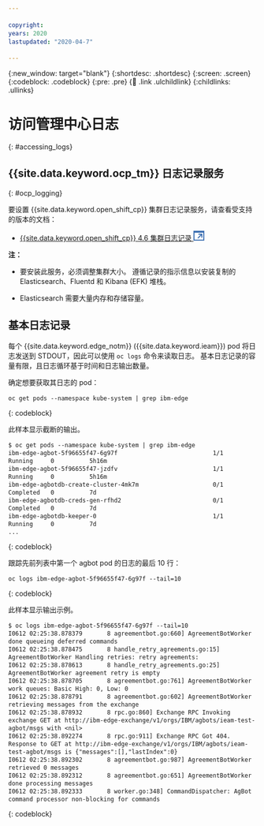```yaml
---

copyright:
years: 2020
lastupdated: "2020-04-7"

---
```


{:new_window: target="blank"}
{:shortdesc: .shortdesc}
{:screen: .screen}
{:codeblock: .codeblock}
{:pre: .pre}
{:child: .link .ulchildlink}
{:childlinks: .ullinks}

# 访问管理中心日志
{: #accessing_logs}

## {{site.data.keyword.ocp_tm}} 日志记录服务
{: #ocp_logging}

要设置 {{site.data.keyword.open_shift_cp}} 集群日志记录服务，请查看受支持的版本的文档：

* [{{site.data.keyword.open_shift_cp}} 4.6 集群日志记录 ![在新选项卡中打开](../images/icons/launch-glyph.svg "在新选项卡中打开")](https://docs.openshift.com/container-platform/4.6/logging/cluster-logging.html)

**注：** 

* 要安装此服务，必须调整集群大小。 遵循记录的指示信息以安装复制的 Elasticsearch、Fluentd 和 Kibana (EFK) 堆栈。 

* Elasticsearch 需要大量内存和存储容量。

## 基本日志记录

每个 {{site.data.keyword.edge_notm}} ({{site.data.keyword.ieam}}) pod 将日志发送到 STDOUT，因此可以使用 `oc logs` 命令来读取日志。 基本日志记录的容量有限，且日志循环基于时间和日志输出数量。

确定想要获取其日志的 pod：

```
oc get pods --namespace kube-system | grep ibm-edge
```
{: codeblock}

此样本显示截断的输出。

```
$ oc get pods --namespace kube-system | grep ibm-edge
ibm-edge-agbot-5f96655f47-6g97f                           1/1     Running     0          5h16m
ibm-edge-agbot-5f96655f47-jzdfv                           1/1     Running     0          5h16m
ibm-edge-agbotdb-create-cluster-4mk7m                     0/1     Completed   0          7d
ibm-edge-agbotdb-creds-gen-rfhd2                          0/1     Completed   0          7d
ibm-edge-agbotdb-keeper-0                                 1/1     Running     0          7d
...
```
{: codeblock}

跟踪先前列表中第一个 agbot pod 的日志的最后 10 行：

```
oc logs ibm-edge-agbot-5f96655f47-6g97f --tail=10
```
{: codeblock}

此样本显示输出示例。

```
$ oc logs ibm-edge-agbot-5f96655f47-6g97f --tail=10
I0612 02:25:38.878379       8 agreementbot.go:660] AgreementBotWorker done queueing deferred commands
I0612 02:25:38.878475       8 handle_retry_agreements.go:15] AgreementBotWorker Handling retries: retry agreements: 
I0612 02:25:38.878613       8 handle_retry_agreements.go:25] AgreementBotWorker agreement retry is empty
I0612 02:25:38.878705       8 agreementbot.go:761] AgreementBotWorker work queues: Basic High: 0, Low: 0 
I0612 02:25:38.878791       8 agreementbot.go:602] AgreementBotWorker retrieving messages from the exchange
I0612 02:25:38.878932       8 rpc.go:860] Exchange RPC Invoking exchange GET at http://ibm-edge-exchange/v1/orgs/IBM/agbots/ieam-test-agbot/msgs with <nil>
I0612 02:25:38.892274       8 rpc.go:911] Exchange RPC Got 404. Response to GET at http://ibm-edge-exchange/v1/orgs/IBM/agbots/ieam-test-agbot/msgs is {"messages":[],"lastIndex":0}
I0612 02:25:38.892302       8 agreementbot.go:987] AgreementBotWorker retrieved 0 messages
I0612 02:25:38.892312       8 agreementbot.go:651] AgreementBotWorker done processing messages
I0612 02:25:38.892333       8 worker.go:348] CommandDispatcher: AgBot command processor non-blocking for commands
```
{: codeblock}
